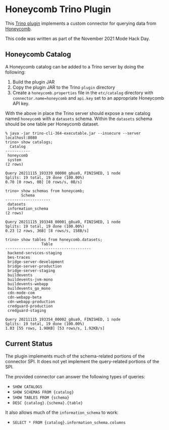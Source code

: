 # Honeycomb Trino Plugin

This [Trino plugin](https://trino.io/docs/current/develop/spi-overview.html) 
implements a custom connector for querying data from [Honeycomb](https://honeycomb.io/).

This code was written as part of the November 2021 Mode Hack Day.

## Honeycomb Catalog

A Honeycomb catalog can be added to a Trino server by doing the following:

1. Build the plugin JAR
2. Copy the plugin JAR to the Trino `plugin` directory
3. Create a `honeycomb.properties` file in the `etc/catalog` directory with `connector.name=honeycomb` 
   and `api.key` set to an appropriate Honeycomb API key.

With the above in place the Trino server should expose a new catalog named `honeycomb` with 
a `datasets` schema. Within the `datasets` schema should be one table per Honeycomb dataset.

```
% java -jar trino-cli-364-executable.jar --insecure --server localhost:8080
trino> show catalogs;
  Catalog  
-----------
 honeycomb 
 system    
(2 rows)

Query 20211115_193339_00000_g8ua9, FINISHED, 1 node
Splits: 19 total, 19 done (100.00%)
0.70 [0 rows, 0B] [0 rows/s, 0B/s]

trino> show schemas from honeycomb;
       Schema       
--------------------
 datasets           
 information_schema 
(2 rows)

Query 20211115_193348_00001_g8ua9, FINISHED, 1 node
Splits: 19 total, 19 done (100.00%)
0.23 [2 rows, 36B] [8 rows/s, 158B/s]

trino> show tables from honeycomb.datasets;
                Table                 
--------------------------------------
 backend-services-staging             
 bes-traces                           
 bridge-server-development            
 bridge-server-production             
 bridge-server-staging                
 buildevents                          
 buildevents-jvm-mono                 
 buildevents-webapp                   
 buildevents_go_mono                  
 cdn-mode-com                         
 cdn-webapp-beta                      
 cdn-webapp-production                
 credguard-production                 
 credguard-staging                    

Query 20211115_193354_00002_g8ua9, FINISHED, 1 node
Splits: 19 total, 19 done (100.00%)
1.03 [55 rows, 1.98KB] [53 rows/s, 1.92KB/s]

```

## Current Status

The plugin implements much of the schema-related portions of the connector SPI. It does 
not yet implement the query-related portions of the SPI.

The provided connector can answer the following types of queries:

* `SHOW CATALOGS`
* `SHOW SCHEMAS FROM {catalog}`
* `SHOW TABLES FROM {schema}`
* `DESC {catalog}.{schema}.{table}`

It also allows much of the `information_schema` to work:

* `SELECT * FROM {catalog}.information_schema.columns`
